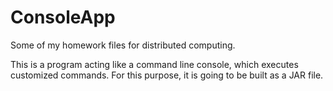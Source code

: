 # ConsoleApp
Some of my homework files for distributed computing.
 
This is a program acting like a command line console, which executes customized commands. For this purpose, it is going to be built as a JAR file.
